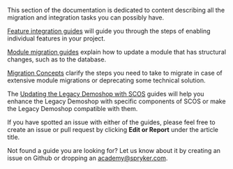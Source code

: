 This section of the documentation is dedicated to content describing all the migration and integration tasks you can possibly have.

[Feature integration guides](https://documentation.spryker.com/docs/en/about-integration) will guide you through the steps of enabling individual features in your project.

[Module migration guides](https://documentation.spryker.com/docs/en/about-migration) explain how to update a module that has structural changes, such as to the database.

[Migration Concepts](https://documentation.spryker.com/docs/en/about-migration-concepts) clarify the steps you need to take to migrate in case of extensive module migrations or deprecating some technical solution.

The [Updating the Legacy Demoshop with SCOS](https://documentation.spryker.com/docs/en/about-updating) guides will help you enhance the Legacy Demoshop with specific components of SCOS or make the Legacy Demoshop compatible with them.

If you have spotted an issue with either of the guides, please feel free to create an issue or pull request by clicking **Edit or Report** under the article title.

Not found a guide you are looking for? Let us know about it by creating an issue on Github or dropping an  [academy@spryker.com](mailto:academy@spryker.com).